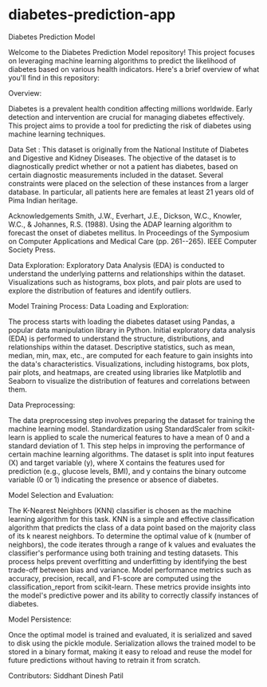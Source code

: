 # diabetes-prediction-app

Diabetes Prediction Model

Welcome to the Diabetes Prediction Model repository! This project focuses on leveraging machine learning algorithms to predict the likelihood of diabetes based on various health indicators. Here's a brief overview of what you'll find in this repository:

Overview:

Diabetes is a prevalent health condition affecting millions worldwide. Early detection and intervention are crucial for managing diabetes effectively. This project aims to provide a tool for predicting the risk of diabetes using machine learning techniques.

Data Set :
This dataset is originally from the National Institute of Diabetes and Digestive and Kidney Diseases. The objective of the dataset is to diagnostically predict whether or not a patient has diabetes, based on certain diagnostic measurements included in the dataset. Several constraints were placed on the selection of these instances from a larger database. In particular, all patients here are females at least 21 years old of Pima Indian heritage.

Acknowledgements
Smith, J.W., Everhart, J.E., Dickson, W.C., Knowler, W.C., & Johannes, R.S. (1988). Using the ADAP learning algorithm to forecast the onset of diabetes mellitus. In Proceedings of the Symposium on Computer Applications and Medical Care (pp. 261--265). IEEE Computer Society Press.

Data Exploration:
Exploratory Data Analysis (EDA) is conducted to understand the underlying patterns and relationships within the dataset. Visualizations such as histograms, box plots, and pair plots are used to explore the distribution of features and identify outliers.

Model Training Process:
Data Loading and Exploration:

The process starts with loading the diabetes dataset using Pandas, a popular data manipulation library in Python. Initial exploratory data analysis (EDA) is performed to understand the structure, distributions, and relationships within the dataset. Descriptive statistics, such as mean, median, min, max, etc., are computed for each feature to gain insights into the data's characteristics. Visualizations, including histograms, box plots, pair plots, and heatmaps, are created using libraries like Matplotlib and Seaborn to visualize the distribution of features and correlations between them.

Data Preprocessing:

The data preprocessing step involves preparing the dataset for training the machine learning model. Standardization using StandardScaler from scikit-learn is applied to scale the numerical features to have a mean of 0 and a standard deviation of 1. This step helps in improving the performance of certain machine learning algorithms. The dataset is split into input features (X) and target variable (y), where X contains the features used for prediction (e.g., glucose levels, BMI), and y contains the binary outcome variable (0 or 1) indicating the presence or absence of diabetes.

Model Selection and Evaluation:

The K-Nearest Neighbors (KNN) classifier is chosen as the machine learning algorithm for this task. KNN is a simple and effective classification algorithm that predicts the class of a data point based on the majority class of its k nearest neighbors. To determine the optimal value of k (number of neighbors), the code iterates through a range of k values and evaluates the classifier's performance using both training and testing datasets. This process helps prevent overfitting and underfitting by identifying the best trade-off between bias and variance. Model performance metrics such as accuracy, precision, recall, and F1-score are computed using the classification_report from scikit-learn. These metrics provide insights into the model's predictive power and its ability to correctly classify instances of diabetes.

Model Persistence:

Once the optimal model is trained and evaluated, it is serialized and saved to disk using the pickle module. Serialization allows the trained model to be stored in a binary format, making it easy to reload and reuse the model for future predictions without having to retrain it from scratch.

Contributors:
Siddhant Dinesh Patil
